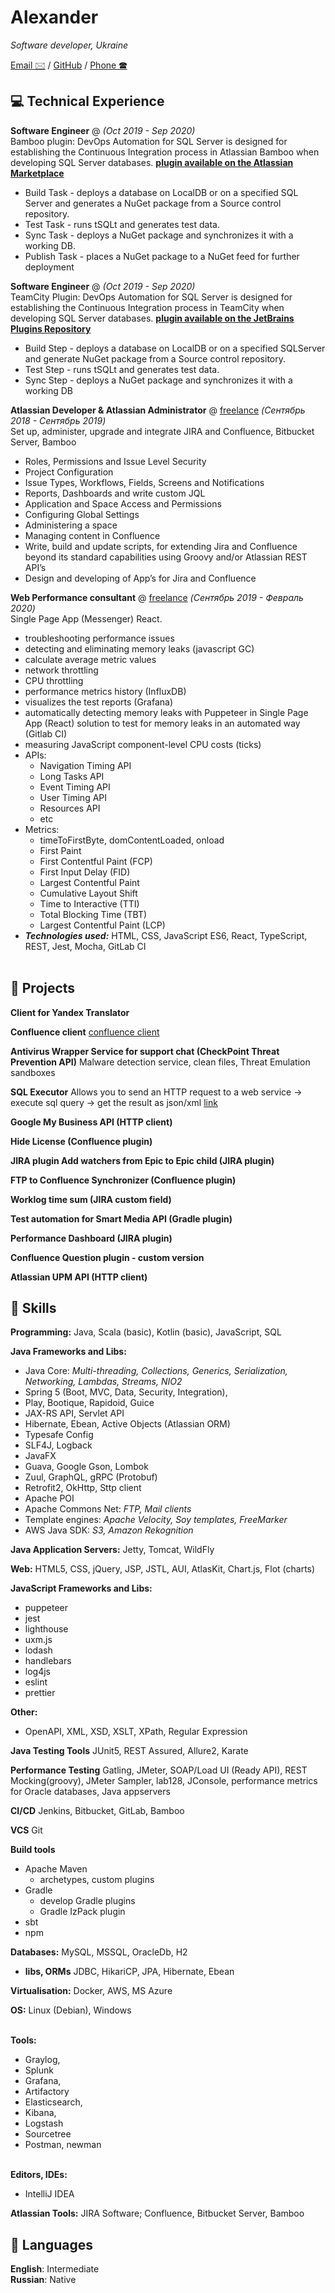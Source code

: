 # Alexander

_Software developer, Ukraine_ <br>

[Email 🖂](mailto:pampushko.a@gmail.com) / [GitHub](https://github.com/nickname55) / [Phone 🕿](tel:+380994387480)

## 💻 Technical Experience


**Software Engineer** @ [](https://plugins.jetbrains.com/plugin/13512-dbforge-devops-automation-for-sql-server) _(Oct 2019 - Sep 2020)_ <br>
Bamboo plugin: DevOps Automation for SQL Server is designed for establishing the Continuous Integration process in Atlassian Bamboo when developing SQL Server databases. [**plugin available on the Atlassian Marketplace**](https://marketplace.atlassian.com/apps/1222228/dbforge-devops-automation-for-sql-server?hosting=server&tab=overview)
- Build Task - deploys a database on LocalDB or on a specified SQL Server and generates a NuGet package from a Source control repository.
- Test Task - runs tSQLt and generates test data.
- Sync Task - deploys a NuGet package and synchronizes it with a working DB.
- Publish Task - places a NuGet package to a NuGet feed for further deployment

**Software Engineer** @ [](https://plugins.jetbrains.com/plugin/13512-dbforge-devops-automation-for-sql-server) _(Oct 2019 - Sep 2020)_ <br>
TeamCity Plugin: DevOps Automation for SQL Server is designed for establishing the Continuous Integration process in TeamCity when developing SQL Server databases. [**plugin available on the JetBrains Plugins Repository**](https://plugins.jetbrains.com/plugin/13512-dbforge-devops-automation-for-sql-server)
- Build Step - deploys a database on LocalDB or on a specified SQLServer and generate NuGet package from a Source control repository.
- Test Step - runs tSQLt and generates test data.
- Sync Step - deploys a NuGet package and synchronizes it with a working DB

**Atlassian Developer & Atlassian Administrator** @ [freelance](https://upwork.com) _(Сентябрь 2018 - Сентябрь 2019)_ <br>
Set up, administer, upgrade and integrate JIRA and Confluence, Bitbucket Server, Bamboo
- Roles, Permissions and Issue Level Security
- Project Configuration
- Issue Types, Workflows, Fields, Screens and Notifications
- Reports, Dashboards and write custom JQL
- Application and Space Access and Permissions
- Configuring Global Settings
- Administering a space
- Managing content in Confluence
- Write, build and update scripts, for extending Jira and Confluence beyond its standard capabilities using Groovy and/or Atlassian REST API’s
- Design and developing of App’s for Jira and Confluence

**Web Performance consultant** @ [freelance]() _(Сентябрь 2019 - Февраль 2020)_ <br>
Single Page App (Messenger) React.
  - troubleshooting performance issues
  - detecting and eliminating memory leaks (javascript GC)  
  - calculate average metric values    
  - network throttling 
  - CPU throttling 
  - performance metrics history (InfluxDB)
  - visualizes the test reports (Grafana)
  - automatically detecting memory leaks with Puppeteer in Single Page App (React)
    solution to test for memory leaks in an automated way (Gitlab CI)
  - measuring JavaScript component-level CPU costs (ticks)
  - APIs:
    - Navigation Timing API
    - Long Tasks API
    - Event Timing API
    - User Timing API
    - Resources API
    - etc
  - Metrics:
    - timeToFirstByte, domContentLoaded, onload 
    - First Paint
    - First Contentful Paint (FCP)
    - First Input Delay (FID)
    - Largest Contentful Paint
    - Cumulative Layout Shift
    - Time to Interactive (TTI)
    - Total Blocking Time (TBT)
    - Largest Contentful Paint (LCP)
  - **_Technologies used:_** HTML, CSS, JavaScript ES6, React, TypeScript, REST, Jest, Mocha, GitLab CI
  <br><br>
    
## 📌 Projects

**Client for Yandex Translator**

**Confluence client**
[confluence client](https://github.com/nickname55/rest-api-confluence-client)

**Antivirus Wrapper Service for support chat (CheckPoint Threat Prevention API)**
Malware detection service, clean files, Threat Emulation sandboxes

**SQL Executor**
Allows you to send an HTTP request to a web service -> execute sql query -> get the result as json/xml
[link](https://github.com/nickname55/slq-executor)

**Google My Business API (HTTP client)**

**Hide License (Confluence plugin)**

**JIRA plugin Add watchers from Epic to Epic child (JIRA plugin)**

**FTP to Confluence Synchronizer (Confluence plugin)**

**Worklog time sum (JIRA custom field)**

**Test automation for Smart Media API (Gradle plugin)**

**Performance Dashboard (JIRA plugin)**

**Confluence Question plugin - custom version**

**Atlassian UPM API (HTTP client)**

## 💎 Skills

**Programming:** Java, Scala (basic), Kotlin (basic), JavaScript, SQL

**Java Frameworks and Libs:**
- Java Core: _Multi-threading, Collections, Generics, Serialization, Networking, Lambdas, Streams, NIO2_
- Spring 5 (Boot, MVC, Data, Security, Integration), 
- Play, Bootique, Rapidoid, Guice
- JAX-RS API, Servlet API
- Hibernate, Ebean, Active Objects (Atlassian ORM)
- Typesafe Config
- SLF4J, Logback 
- JavaFX 
- Guava, Google Gson, Lombok 
- Zuul, GraphQL, gRPC (Protobuf)
- Retrofit2, OkHttp, Sttp client 
- Apache POI
- Apache Commons Net: _FTP, Mail clients_
- Template engines:
_Apache Velocity, Soy templates, FreeMarker_
- AWS Java SDK: _S3, Amazon Rekognition_

**Java Application Servers:**
Jetty, Tomcat, WildFly

**Web:** HTML5, CSS, jQuery, JSP, JSTL, AUI, AtlasKit, Chart.js, Flot (charts)

**JavaScript Frameworks and Libs:**
- puppeteer
- jest
- lighthouse 
- uxm.js
- lodash
- handlebars
- log4js
- eslint
- prettier

**Other:**
- OpenAPI, XML, XSD, XSLT, XPath, Regular Expression

**Java Testing Tools**
JUnit5, REST Assured, Allure2, Karate

**Performance Testing**
Gatling, JMeter, SOAP/Load UI (Ready API), REST Mocking(groovy), JMeter Sampler, lab128, JConsole, performance metrics for Oracle databases, Java appservers

**CI/CD**
Jenkins, Bitbucket, GitLab, Bamboo

**VCS**
Git 

**Build tools** 
- Apache Maven
    - archetypes, custom plugins 
- Gradle
    - develop Gradle plugins
    - Gradle IzPack plugin
- sbt
- npm

**Databases:**
MySQL, MSSQL, OracleDb, H2
- **libs, ORMs**
 JDBC, HikariCP, JPA, Hibernate, Ebean

**Virtualisation:**
Docker, AWS, MS Azure

**OS:**
Linux (Debian), Windows
<br><br>

**Tools:**
- Graylog, 
- Splunk
- Grafana,
- Artifactory
- Elasticsearch, 
- Kibana, 
- Logstash  
- Sourcetree
- Postman, newman
<br><br>

**Editors, IDEs:**
- IntelliJ IDEA

**Atlassian Tools:**
JIRA Software; Confluence, Bitbucket Server, Bamboo

## 💬 Languages

**English**: Intermediate<br>
**Russian**: Native
<br><br>

